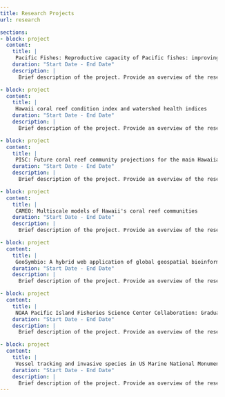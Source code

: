```yaml
---
title: Research Projects
url: research

sections:
- block: project
  content:
    title: |
     Pacific Fishes: Reproductive capacity of Pacific fishes: improving understanding of sustainable fisheries
    duration: "Start Date - End Date"
    description: |
      Brief description of the project. Provide an overview of the research, objectives, and significance of the project.

- block: project
  content:
    title: |
     Hawaii coral reef condition index and watershed health indices
    duration: "Start Date - End Date"
    description: |
      Brief description of the project. Provide an overview of the research, objectives, and significance of the project.

- block: project
  content:
    title: |
     PISC: Future coral reef community projections for the main Hawaiian Islands
    duration: "Start Date - End Date"
    description: |
      Brief description of the project. Provide an overview of the research, objectives, and significance of the project.

- block: project
  content:
    title: |
     CAMEO: Multiscale models of Hawaii's coral reef communities
    duration: "Start Date - End Date"
    description: |
      Brief description of the project. Provide an overview of the research, objectives, and significance of the project.

- block: project
  content:
    title: |
     GeoSymbio: A hybrid web application of global geospatial bioinformatics and ecoinformatics for *Symbiodinium*-host symbioses
    duration: "Start Date - End Date"
    description: |
      Brief description of the project. Provide an overview of the research, objectives, and significance of the project.

- block: project
  content:
    title: |
     NOAA Pacific Island Fisheries Science Center Collaboration: Graduate student training in Marine Fisheries and Stock Assessment
    duration: "Start Date - End Date"
    description: |
      Brief description of the project. Provide an overview of the research, objectives, and significance of the project.

- block: project
  content:
    title: |
     Vessel tracking and invasive species in US Marine National Monuments
    duration: "Start Date - End Date"
    description: |
      Brief description of the project. Provide an overview of the research, objectives, and significance of the project.
---
```

<style>
   html, body {
     margin: 0;
     padding: 0;
    }
   main {
     display: flex;
     flex-direction: column;
     width: 100%;
    }

   .research-container {
     display: flex; /* Use flexbox for layout */
     flex-direction: column;
     padding: 20px;
     width: 100%;
    }

   .research-project {
     width: 100%;
     margin-bottom: 20px; /* Space between rows */
     border-radius: 10px; /* Rounded corners */
     background-color: #b3dce8; /* Optional: background color */
     padding: 20px; /* Padding inside each box */
     box-shadow: 0 2px 10px rgba(0, 0, 0, 0.1); /* Optional: box shadow for effect */
     color: #000000;
     font-family: Arial, sans-serif;
     box-sizing: border-box; /* Include padding in total width */
     transition: transform 0.3s; /* Animation effect */
    }

   h1 {
     margin-bottom: 20px; /* Add spacing below headers */
     font-size: 45px;
    }

   h2 {
     margin-bottom: 20px; /* Add spacing below headers */
     font-size: 26px;
    }

   p {
     margin-bottom: 15px; /* Add spacing below paragraphs */
     font-size: 18px;
    }
</style>